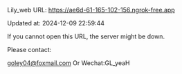 Lily_web URL: https://ae6d-61-165-102-156.ngrok-free.app

Updated at: 2024-12-09 22:59:44

If you cannot open this URL, the server might be down.

Please contact: 

goley04@foxmail.com Or Wechat:GL_yeaH